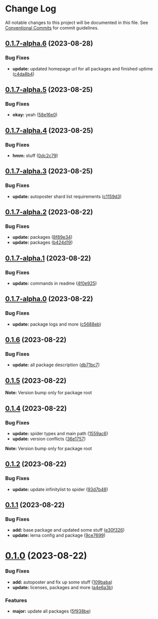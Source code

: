 # Change Log

All notable changes to this project will be documented in this file.
See [Conventional Commits](https://conventionalcommits.org) for commit guidelines.

## [0.1.7-alpha.6](https://github.com/InfinityBotList/node-sdk/compare/v0.1.7-alpha.5...v0.1.7-alpha.6) (2023-08-28)

### Bug Fixes

-   **update:** updated homepage url for all packages and finished uptime ([c4da8b4](https://github.com/InfinityBotList/node-sdk/commit/c4da8b422c8332e015d3601879925517b9b0091f))

## [0.1.7-alpha.5](https://github.com/InfinityBotList/node-sdk/compare/v0.1.7-alpha.4...v0.1.7-alpha.5) (2023-08-25)

### Bug Fixes

-   **okay:** yeah ([58e16e0](https://github.com/InfinityBotList/node-sdk/commit/58e16e0ada2958019f5485769b2e7d6b6ea23962))

## [0.1.7-alpha.4](https://github.com/InfinityBotList/node-sdk/compare/v0.1.7-alpha.3...v0.1.7-alpha.4) (2023-08-25)

### Bug Fixes

-   **hmm:** stuff ([0dc2c79](https://github.com/InfinityBotList/node-sdk/commit/0dc2c79963f3b32740ec802bee579df6ccb21dc4))

## [0.1.7-alpha.3](https://github.com/InfinityBotList/node-sdk/compare/v0.1.7-alpha.2...v0.1.7-alpha.3) (2023-08-25)

### Bug Fixes

-   **update:** autoposter shard list requirements ([c1159d3](https://github.com/InfinityBotList/node-sdk/commit/c1159d39cf6ecff7efe0a830f6ba49c58ba2be0f))

## [0.1.7-alpha.2](https://github.com/InfinityBotList/node-sdk/compare/v0.1.7-alpha.1...v0.1.7-alpha.2) (2023-08-22)

### Bug Fixes

-   **update:** packages ([8f89e34](https://github.com/InfinityBotList/node-sdk/commit/8f89e342e3d0351737050eaac03a1144b061e103))
-   **update:** packages ([b424d19](https://github.com/InfinityBotList/node-sdk/commit/b424d195b0ea901ed56221d6d288283e7f4e86b3))

## [0.1.7-alpha.1](https://github.com/InfinityBotList/node-sdk/compare/v0.1.7-alpha.0...v0.1.7-alpha.1) (2023-08-22)

### Bug Fixes

-   **update:** commands in readme ([4f0e925](https://github.com/InfinityBotList/node-sdk/commit/4f0e9254d9561f4f33ae361aaf1d1af48769a8b8))

## [0.1.7-alpha.0](https://github.com/InfinityBotList/node-sdk/compare/v0.1.6...v0.1.7-alpha.0) (2023-08-22)

### Bug Fixes

-   **update:** package logs and more ([c5688eb](https://github.com/InfinityBotList/node-sdk/commit/c5688eb2ef405539acc017bf2d7afcc33bb6afc1))

## [0.1.6](https://github.com/InfinityBotList/node-sdk/compare/v0.1.5...v0.1.6) (2023-08-22)

### Bug Fixes

-   **update:** all package description ([db71bc7](https://github.com/InfinityBotList/node-sdk/commit/db71bc7d31dfd49a39f91e5cf22a84578488e412))

## [0.1.5](https://github.com/InfinityBotList/node-sdk/compare/v0.1.4...v0.1.5) (2023-08-22)

**Note:** Version bump only for package root

## [0.1.4](https://github.com/InfinityBotList/node-sdk/compare/v0.1.2...v0.1.4) (2023-08-22)

### Bug Fixes

-   **update:** spider types and main path ([1559ac6](https://github.com/InfinityBotList/node-sdk/commit/1559ac635203871247c48719dff394d8afe3ba69))
-   **update:** version conflicts ([36e1757](https://github.com/InfinityBotList/node-sdk/commit/36e17575a56a4205aedaca1e77f67955a629e708))

**Note:** Version bump only for package root

## [0.1.2](https://github.com/InfinityBotList/node-sdk/compare/v0.1.1...v0.1.2) (2023-08-22)

### Bug Fixes

-   **update:** update infinitylist to spider ([93d7b48](https://github.com/InfinityBotList/node-sdk/commit/93d7b486bd57e1a6596a5973a8bf5d9046a47bbc))

## [0.1.1](https://github.com/InfinityBotList/node-sdk/compare/v0.1.0...v0.1.1) (2023-08-22)

### Bug Fixes

-   **add:** base package and updated some stuff ([e30f326](https://github.com/InfinityBotList/node-sdk/commit/e30f3265f777f66c641129651e0db05985f7c7a0))
-   **update:** lerna config and package ([9ce7699](https://github.com/InfinityBotList/node-sdk/commit/9ce769990e665d8cd8232f1773dd67e4a0f62ee1))

# [0.1.0](https://github.com/InfinityBotList/node-sdk/compare/v0.0.2-patch1...v0.1.0) (2023-08-22)

### Bug Fixes

-   **add:** autoposter and fix up some stuff ([109baba](https://github.com/InfinityBotList/node-sdk/commit/109baba49a25abf4a0756bbd30c9a866a390112a))
-   **update:** licenses, packages and more ([a4e6a3b](https://github.com/InfinityBotList/node-sdk/commit/a4e6a3bf27f92e7c8819f13ac76a9d456cc354a2))

### Features

-   **major:** update all packages ([5f938be](https://github.com/InfinityBotList/node-sdk/commit/5f938be742864bc69b6579ceb667f367d169c971))

